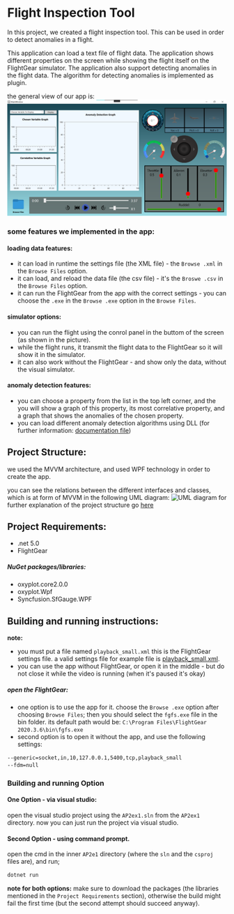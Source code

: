 # Flight Inspection Tool
In this project, we created a flight inspection tool.
This can be used in order to detect anomalies in a flight.

This application can load a text file of flight data. The application shows different properties on the screen while showing the flight itself on the FlightGear simulator. The application also support detecting anomalies in the flight data. The algorithm for detecting anomalies is implemented as plugin. 

the general view of our app is:
![Flight Panel](pics_for_demo/demo1.png?raw=true "Flight Panel")

### some features we implemented in the app:

#### loading data features:
- it can load in runtime the settings file (the XML file) - the ```Browse .xml``` in the ```Browse Files``` option.
- it can load, and reload the data file (the csv file) - it's the ```Broswe .csv``` in the ```Browse Files``` option.
- it can run the FlightGear from the app with the correct settings - you can choose the ```.exe``` in the ```Browse .exe``` option in the ```Browse Files```.

#### simulator options:
- you can run the flight using the conrol panel in the buttom of the screen (as shown in the picture).
- while the flight runs, it transmit the flight data to the FlightGear so it will show it in the simulator.
- it can also work without the FlightGear - and show only the data, without the visual simulator.
#### anomaly detection features:
- you can choose a property from the list in the top left corner, and the you will show a graph of this property, its most correlative property, and a graph that shows the anomalies of the chosen property.
- you can load different anomaly detection algorithms using DLL (for further information: [documentation file](plugin.md))

## Project Structure:
we used the MVVM architecture, and used WPF technology in order to create the app.

you can see the relations between the different interfaces and classes, which is at form of MVVM in the following UML diagram:
![UML diagram](pics_for_demo/UML.png?raw=true "UML diagram")
for further explanation of the project structure go [here](project_structure.md)


## Project Requirements:
- .net 5.0
- FlightGear
##### NuGet packages/libraries:
- oxyplot.core2.0.0
- oxyplot.Wpf
- Syncfusion.SfGauge.WPF


## Building and running instructions:
**note:**
- you must put a file named `playback_small.xml` this is the FlightGear settings file. a valid settings file for example file is [playback_small.xml](AP2ex1/resources/playback_small.xml).
- you can use the app without FlightGear, or open it in the middle - but do not close it while the video is running (when it's paused it's okay)

##### open the FlightGear:
- one option is to use the app for it. choose the `Browse .exe` option after choosing `Browse Files`;  then you should select the `fgfs.exe` file in the bin folder. its default path would be: `C:\Program Files\FlightGear 2020.3.6\bin\fgfs.exe`
- second option is to open it without the app, and use the following settings:
```sh
--generic=socket,in,10,127.0.0.1,5400,tcp,playback_small
--fdm=null
```


### Building and running Option
#### One Option - via visual studio:
open the visual studio project using the `AP2ex1.sln` from the `AP2ex1` directory.
now you can just run the project via visual studio.
#### Second Option - using command prompt.
open the cmd in the inner `AP2e1` directory (where the `sln` and the `csproj` files are), and run;
```sh
dotnet run
```

**note for both options:** make sure to download the packages (the libraries mentioned in the `Project Requirements` section), otherwise the build might fail the first time (but the second attempt should succeed anyway).

